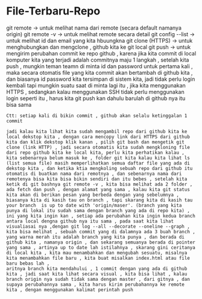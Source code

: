 # File-Terbaru-Repo
git remote -> untuk melihat nama dari remote (secara default namanya origin)
git remote -v -> untuk melihat remote secara detail
git config --list -> untuk melihat id dan email yang kita hbuungkna
git clone (HTTPS) -> untuk menghubungkan dan mengclone , github kita ke git local
git push -> untuk mengirim perubahan commit ke repo github , karena jika kita commit di local komputer kita yang terjadi adalah commitnya maju 1 langkah ,
setelah kita push , mungkin teman teamn di minta id dan password untuk pertama kali , maka secara otomatis file yang kita commit akan bertambah di github kita , dan biasanya id password kita tersimpan di sistem kita, jadi tidak perlu login kembali tapi mungkin suatu saat di minta lagi itu , jika kita menggunakan HTTPS , sedangkan kalau menggunakan SSH tidak perlu menggunakan login seperti itu , harus kita git push kan dahulu barulah di github nya itu bisa sama

    Ctt: setiap kali di bikin commit , github akan selalu ketinggalan 1 commit

    jadi kalau kita lihat kita sudah mengambil repo dari github kita ke local dekstop kita , dengan cara mencopy link dari HTTPS dari github kita dan klik dekstop klik kanan , pilih git bash dan mengetik git clone (link HTTP) , jadi secara otomatis kita sudah mengkloning file dari repo github kita ke local kita, perlu kita perhatikan kalau , kita sebenarnya belum masuk ke , folder git kita kalau kita lihat ls (list semua file) masih memperlihatkan semua daftar file yang ada di dekstop kita , dan ketika ktia mengkoling sebuah repo dari github itu otomatis di buatkan nama dari remotnya , dan sebenarnya nama dari remotenya bisa kita bisa bikin sendiri dan itu bebes , setelah kita ketik di git bashnya git remote -v , kita bisa melihat ada 2 folder , ada fetch dan push , dengan alamat yang sama , kalau kita git status kita akan di berikan pesan yang berbeda dengan yang sebelumnya , biasanya kita di kasih tau on branch , tapi skarang kita di kasih tau your branch  is up to date with 'origin/maser'. (branch yang kita punya di lokal itu sudah sama dengan branch yang ada di repo kita) , ini yang kita ingin kan , setiap ada perubahan kita ingin kedua branch antara local dengna github nya itu sama , pada saat kita lihat visualiasai nya ,dengan git log --all --decorate --oneline --graph , kita bisa melihat , sebuah commit yang di dalamnya ada 3 buah branch , yang warna merah itu adalah branch yang kita punya , dan berada di github kita , namanya origin , dan sekarang semuanya berada di pointer yang sama , artinya up to date lah istilahnya , skarang gini ceritanya di local kita , kita mau menambahkan dan mengubah sesuatu, misalnya kita menambahkan file baru , kita buat misalkan index.html atau file baru bebas lah , 
    aritnya branch kita mendahului , 1 commit dengan yang ada di github kita , jadi saat kita lihat secara visual , kita bisa lihat , kalau branch origin nya sudah tidak sama dengan master , dari gitnya , dan supaya perubahannya sama , kita harus kirim perubahannya ke remote kita , dengan menggunakan kalimat perintah push